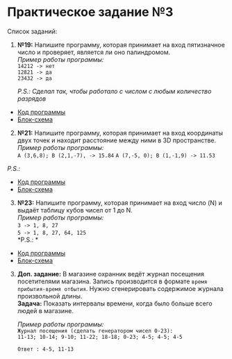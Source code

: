 # Практическое задание №3

Список заданий:

1. **№19:**  Напишите программу, которая принимает на вход пятизначное число и проверяет, является ли оно палиндромом.  
_Пример работы программы:_  
`14212 -> нет`  
`12821 -> да`  
`23432 -> да`  

    *P.S.: Сделал так, чтобы работало с числом с любым количество разрядов*  
* [Код программы](Task19/Program.cs)  
* [Блок-схема]()

2. **№21:** Напишите программу, которая принимает на вход координаты двух точек и находит расстояние между ними в 3D пространстве.
_Пример работы программы:_  
`A (3,6,8); B (2,1,-7), -> 15.84`
`A (7,-5, 0); B (1,-1,9) -> 11.53`

*P.S.:*  

* [Код программы](Task13/Program.cs)  
* [Блок-схема](Task13/Task13.drawio.png)  

3. **№23:** Напишите программу, которая принимает на вход число (N) и выдаёт таблицу кубов чисел от 1 до N.  
_Пример работы программы:_  
`3 -> 1, 8, 27`  
`5 -> 1, 8, 27, 64, 125`  
*P.S.: *  

* [Код программы](Task15/Program.cs)  
* [Блок-схема](Task15/Task15.drawio.png)  


3. **Доп. задание:** В магазине охранник ведёт журнал посещения посетителями магазина. Запись производится в формате `время прибытия-время отбытия`. Нужно сгенерировать содержимое журнала произвольной длины.  
**Задача:** Показать интервалы времени, когда было больше всего людей в магазине.  

    _Пример работы программы:_  
`Журнал посещения (сделать генератором чисел 0-23):`  
`11-13;
10-14;
9-10;
11-22;
18-18;
0-23;
4-5;
4-5;
4-5`

    `Ответ : 4-5, 11-13`

